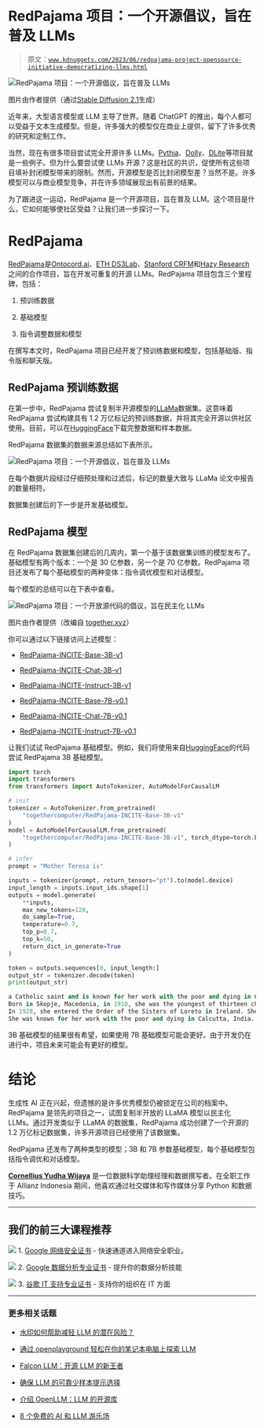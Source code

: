 # RedPajama 项目：一个开源倡议，旨在普及 LLMs

> 原文：[`www.kdnuggets.com/2023/06/redpajama-project-opensource-initiative-democratizing-llms.html`](https://www.kdnuggets.com/2023/06/redpajama-project-opensource-initiative-democratizing-llms.html)

![RedPajama 项目：一个开源倡议，旨在普及 LLMs](img/5d082ed99816c02306cba227165e9598.png)

图片由作者提供（通过[Stable Diffusion 2.1](https://huggingface.co/stabilityai/stable-diffusion-2-1)生成）

近年来，大型语言模型或 LLM 主导了世界。随着 ChatGPT 的推出，每个人都可以受益于文本生成模型。但是，许多强大的模型仅在商业上提供，留下了许多优秀的研究和定制工作。

当然，现在有很多项目尝试完全开源许多 LLMs。[Pythia](https://github.com/EleutherAI/pythia)、[Dolly](https://github.com/databrickslabs/dolly)、[DLite](https://huggingface.co/aisquared/dlite-v2-1_5b)等项目就是一些例子。但为什么要尝试使 LLMs 开源？这是社区的共识，促使所有这些项目填补封闭模型带来的限制。然而，开源模型是否比封闭模型差？当然不是。许多模型可以与商业模型竞争，并在许多领域展现出有前景的结果。

为了跟进这一运动，RedPajama 是一个开源项目，旨在普及 LLM。这个项目是什么，它如何能够使社区受益？让我们进一步探讨一下。

# RedPajama

[RedPajama](https://github.com/togethercomputer/RedPajama-Data)是[Ontocord.ai](https://www.ontocord.ai/)、[ETH DS3Lab](https://ds3lab.inf.ethz.ch/)、[Stanford CRFM](https://crfm.stanford.edu/)和[Hazy Research](https://hazyresearch.stanford.edu/)之间的合作项目，旨在开发可重复的开源 LLMs。RedPajama 项目包含三个里程碑，包括：

1.  预训练数据

1.  基础模型

1.  指令调整数据和模型

在撰写本文时，RedPajama 项目已经开发了预训练数据和模型，包括基础版、指令版和聊天版。

## RedPajama 预训练数据

在第一步中，RedPajama 尝试复制半开源模型的[LLaMa](https://arxiv.org/abs/2302.13971)数据集。这意味着 RedPajama 尝试构建具有 1.2 万亿标记的预训练数据，并将其完全开源以供社区使用。目前，可以在[HuggingFace](https://huggingface.co/datasets/togethercomputer/RedPajama-Data-1T)下载完整数据和样本数据。

RedPajama 数据集的数据来源总结如下表所示。

![RedPajama 项目：一个开源倡议，旨在普及 LLMs](img/bdb1b7145b1d25649e2386a7b59546cd.png)

在每个数据片段经过仔细预处理和过滤后，标记的数量大致与 LLaMa 论文中报告的数量相符。

数据集创建后的下一步是开发基础模型。

## RedPajama 模型

在 RedPajama 数据集创建后的几周内，第一个基于该数据集训练的模型发布了。基础模型有两个版本：一个是 30 亿参数，另一个是 70 亿参数。RedPajama 项目还发布了每个基础模型的两种变体：指令调优模型和对话模型。

每个模型的总结可以在下表中查看。

![RedPajama 项目：一个开放源代码的倡议，旨在民主化 LLMs](img/5f68338f56df1e5603ee24e0c53f30c4.png)

图片由作者提供（改编自 [together.xyz](https://www.together.xyz/blog/redpajama-models-v1)）

你可以通过以下链接访问上述模型：

+   [RedPajama-INCITE-Base-3B-v1](https://huggingface.co/togethercomputer/RedPajama-INCITE-Base-3B-v1)

+   [RedPajama-INCITE-Chat-3B-v1](https://huggingface.co/togethercomputer/RedPajama-INCITE-Chat-3B-v1)

+   [RedPajama-INCITE-Instruct-3B-v1](https://huggingface.co/togethercomputer/RedPajama-INCITE-Instruct-3B-v1)

+   [RedPajama-INCITE-Base-7B-v0.1](https://huggingface.co/togethercomputer/RedPajama-INCITE-Base-7B-v0.1)

+   [RedPajama-INCITE-Chat-7B-v0.1](https://huggingface.co/togethercomputer/RedPajama-INCITE-Chat-7B-v0.1)

+   [RedPajama-INCITE-Instruct-7B-v0.1](https://huggingface.co/togethercomputer/RedPajama-INCITE-Instruct-7B-v0.1)

让我们试试 RedPajama 基础模型。例如，我们将使用来自[HuggingFace](https://huggingface.co/togethercomputer/RedPajama-INCITE-Base-3B-v1)的代码尝试 RedPajama 3B 基础模型。

```py
import torch
import transformers
from transformers import AutoTokenizer, AutoModelForCausalLM

# init
tokenizer = AutoTokenizer.from_pretrained(
    "togethercomputer/RedPajama-INCITE-Base-3B-v1"
)
model = AutoModelForCausalLM.from_pretrained(
    "togethercomputer/RedPajama-INCITE-Base-3B-v1", torch_dtype=torch.bfloat16
)

# infer
prompt = "Mother Teresa is"

inputs = tokenizer(prompt, return_tensors="pt").to(model.device)
input_length = inputs.input_ids.shape[1]
outputs = model.generate(
    **inputs,
    max_new_tokens=128,
    do_sample=True,
    temperature=0.7,
    top_p=0.7,
    top_k=50,
    return_dict_in_generate=True
)

token = outputs.sequences[0, input_length:]
output_str = tokenizer.decode(token)
print(output_str)
```

```py
a Catholic saint and is known for her work with the poor and dying in Calcutta, India.
Born in Skopje, Macedonia, in 1910, she was the youngest of thirteen children. Her parents died when she was only eight years old, and she was raised by her older brother, who was a priest.
In 1928, she entered the Order of the Sisters of Loreto in Ireland. She became a teacher and then a nun, and she devoted herself to caring for the poor and sick.
She was known for her work with the poor and dying in Calcutta, India.
```

3B 基础模型的结果很有希望，如果使用 7B 基础模型可能会更好。由于开发仍在进行中，项目未来可能会有更好的模型。

# 结论

生成性 AI 正在兴起，但遗憾的是许多优秀模型仍被锁定在公司的档案中。RedPajama 是领先的项目之一，试图复制半开放的 LLaMA 模型以民主化 LLMs。通过开发类似于 LLaMA 的数据集，RedPajama 成功创建了一个开源的 1.2 万亿标记数据集，许多开源项目已经使用了该数据集。

RedPajama 还发布了两种类型的模型；3B 和 7B 参数基础模型，每个基础模型包括指令调优和对话模型。

**[Cornellius Yudha Wijaya](https://www.linkedin.com/in/cornellius-yudha-wijaya/)** 是一位数据科学助理经理和数据撰写者。在全职工作于 Allianz Indonesia 期间，他喜欢通过社交媒体和写作媒体分享 Python 和数据技巧。

* * *

## 我们的前三大课程推荐

![](img/0244c01ba9267c002ef39d4907e0b8fb.png) 1\. [Google 网络安全证书](https://www.kdnuggets.com/google-cybersecurity) - 快速通道进入网络安全职业。

![](img/e225c49c3c91745821c8c0368bf04711.png) 2\. [Google 数据分析专业证书](https://www.kdnuggets.com/google-data-analytics) - 提升你的数据分析技能

![](img/0244c01ba9267c002ef39d4907e0b8fb.png) 3\. [谷歌 IT 支持专业证书](https://www.kdnuggets.com/google-itsupport) - 支持你的组织在 IT 方面

* * *

### 更多相关话题

+   [水印如何帮助减轻 LLM 的潜在风险？](https://www.kdnuggets.com/2023/03/watermarking-help-mitigate-potential-risks-llms.html)

+   [通过 openplayground 轻松在你的笔记本电脑上探索 LLM](https://www.kdnuggets.com/2023/04/explore-llms-easily-laptop-openplayground.html)

+   [Falcon LLM：开源 LLM 的新王者](https://www.kdnuggets.com/2023/06/falcon-llm-new-king-llms.html)

+   [确保 LLM 的可靠少样本提示选择](https://www.kdnuggets.com/2023/07/ensuring-reliable-fewshot-prompt-selection-llms.html)

+   [介绍 OpenLLM：LLM 的开源库](https://www.kdnuggets.com/2023/07/introducing-openllm-open-source-library-llms.html)

+   [8 个免费的 AI 和 LLM 游乐场](https://www.kdnuggets.com/2023/05/8-free-ai-llms-playgrounds.html)
